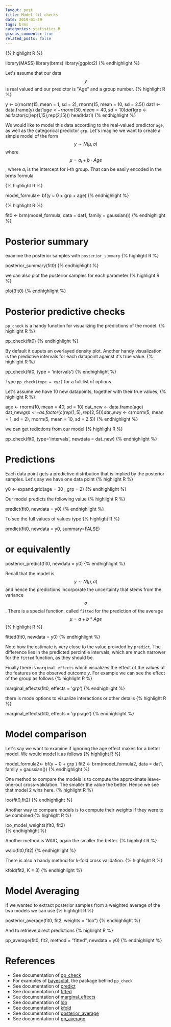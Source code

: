 ```yaml
---
layout: post
title: Model fit checks
date: 2019-01-29
tags: brms
categories: statistics R
giscus_comments: true
related_posts: false
---
```



{% highlight R %}

library(MASS)
library(brms)
library(ggplot2)
{% endhighlight %}


Let's assume that our data $$y$$ is real valued and our predictor is "Age" and a group number. 
{% highlight R %}

y <- c(rnorm(15, mean = 1, sd = 2), rnorm(15, mean = 10, sd = 2.5))
dat1 <- data.frame(y)
dat1$age <- rnorm(30, mean = 40, sd = 10)
dat1$grp <- as.factor(c(rep(1,15),rep(2,15)))
head(dat1)
{% endhighlight %}

We would like to model this data according to the real-valued predictor `age`, as well as the categorical predictor `grp`. Let's imagine we want to create a simple model of the form $$y \sim N(\mu, \sigma)$$ where $$\mu = a_i + b \cdot Age$$, where $a_i$ is the intercept for i-th group. That can be easily encoded in the brms formula

{% highlight R %}

model_formula<- bf(y ~ 0 +  grp + age)
{% endhighlight %}


{% highlight R %}

fit0 <- brm(model_formula,
data = dat1, family = gaussian())
{% endhighlight %}


# Posterior summary
examine the posterior samples with `posterior_summary`
{% highlight R %}

posterior_summary(fit0)
{% endhighlight %}


we can also plot the posterior samples for each parameter
{% highlight R %}

plot(fit0)
{% endhighlight %}


# Posterior predictive checks
`pp_check` is a handy function for visualizing the predictions of the model. 
{% highlight R %}

pp_check(fit0)
{% endhighlight %}

By default it ouputs an overlayed density plot. Another handy visualization is the predictive intervals for each datapoint against it's true value. 
{% highlight R %}

pp_check(fit0,
         type = 'intervals')
{% endhighlight %}


Type `pp_check(type = xyz)` for a full list of options.

Let's assume we have 10 new datapoints, together with their true values,
{% highlight R %}

age <- rnorm(10, mean = 40, sd = 10)
dat_new <- data.frame(age)
dat_new$grp <- as.factor(c(rep(1,5),rep(2,5)))
dat_new$y <- c(rnorm(5, mean = 1, sd = 2), rnorm(5, mean = 10, sd = 2.5))
{% endhighlight %}


we can get redictions from our model
{% highlight R %}

pp_check(fit0,
         type='intervals',
         newdata = dat_new)
{% endhighlight %}


# Predictions

Each data point gets a predictive distribution that is implied by the posterior samples.
Let's say we have one data point 
{% highlight R %}

y0 <- expand.grid(age = 30 ,
                         grp = 2)
{% endhighlight %}

Our model predicts the following value
{% highlight R %}

predict(fit0, newdata = y0)
{% endhighlight %}

To see the full values of values type
{% highlight R %}

predict(fit0, newdata = y0, summary=FALSE)

# or equivalently
posterior_predict(fit0, newdata = y0)
{% endhighlight %}


Recall that the model is $$y \sim N(\mu, \sigma)$$ and hence the predictions incorporate the uncertainty that stems from the variance $$\sigma$$. There is a special function, called `fitted` for the prediction of the average $$\mu = a + b * Age$$
{% highlight R %}

fitted(fit0, newdata = y0)
{% endhighlight %}

Note how the estimate is very close to the value proivded by `predict`. The difference lies in the predicted percintile intervals, which are much narrower for the `fitted` function, as they should be.

Finally there is `marginal_effects` which visualizes the effect of the values of the features on the observed outcome $y$. For example we can see the effect of the group as follows
{% highlight R %}

marginal_effects(fit0, effects = 'grp')
{% endhighlight %}

there is mode options to visualize interactions or other details
{% highlight R %}

marginal_effects(fit0, effects = 'grp:age')
{% endhighlight %}


# Model comparison
Let's say we want to examine if ignoring the age effect makes for a better model. We would model it as follows
{% highlight R %}

model_formula2<- bf(y ~ 0 +  grp )
fit2 <- brm(model_formula2,
data = dat1, family = gaussian())
{% endhighlight %}


One method to compare the models is to compute the approximate leave-one-out cross-validation. The smaller the value the better. Hence we see that model 2 wins here.
{% highlight R %}

loo(fit0,fit2)
{% endhighlight %}

Another way to compare models is to compute their weights if they were to be combined
{% highlight R %}

loo_model_weights(fit0, fit2)   
{% endhighlight %}


Another method is WAIC, again the smaller the better. 
{% highlight R %}

waic(fit0,fit2)
{% endhighlight %}


There is also a handy method for k-fold cross validation.
{% highlight R %}

kfold(fit2, K = 3)
{% endhighlight %}



# Model Averaging 
If we wanted to extract posterior samples from a weighted average of the two models we can use 
{% highlight R %}

posterior_average(fit0, fit2, weights = "loo")
{% endhighlight %}


And to retrieve direct predictions 
{% highlight R %}

pp_average(fit0, fit2, method = "fitted", newdata = y0)
{% endhighlight %}



# References

* See documentation of [pp_check](https://www.rdocumentation.org/packages/brms/versions/2.4.0/topics/pp_check.brmsfit)
* For examples of [bayesplot](http://mc-stan.org/bayesplot/articles/), the package behind `pp_check`
* See documentation of [predict](https://www.rdocumentation.org/packages/brms/versions/2.4.0/topics/predict.brmsfit)
* See documentation of [fitted](https://www.rdocumentation.org/packages/brms/versions/2.4.0/topics/fitted.brmsfit)
* See documentation of [marginal_effects](https://www.rdocumentation.org/packages/brms/versions/2.4.0/topics/marginal_effects.brmsfit)
* See documentation of [loo](https://www.rdocumentation.org/packages/brms/versions/2.4.0/topics/loo.brmsfit)
* See documentation of [kfold](https://www.rdocumentation.org/packages/brms/versions/2.4.0/topics/kfold.brmsfit)
* See documentation of [posterior_average](https://www.rdocumentation.org/packages/brms/versions/2.4.0/topics/posterior_average.brmsfit)
* See documentation of [pp_average](https://www.rdocumentation.org/packages/brms/versions/2.4.0/topics/pp_average.brmsfit)



